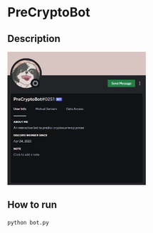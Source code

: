# PreCryptoBot

## Description


<img src="resources/git_image.jpg" height="300">

## How to run
`python bot.py`
